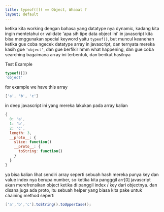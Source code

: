 ```yaml
---
title: typeof([]) == Object, Whaaat ?
layout: default
---
```


ketika kita working dengan bahasa yang datatype nya dynamic, kadang kita ingin mentetahui or validate 'apa sih tipe data object ini' in javascript kita bisa menggunakan special keyword yaitu `typeof()`, but muncul keanehan ketika gue coba ngecek datatype array in javascript, dan ternyata mereka kasih gue `'object'`, dan gue berfikir hmm what happening, dan gue coba searching bagaimana array ini terbentuk, dan berikut hasilnya

Test Example


```javascript
typeof([])
'object'
```



for example we have this array

```javascript
['a', 'b', 'c']
```

in deep javascript ini yang mereka lakukan pada array kalian


```javascript
{
  0: 'a',
  1: 'b',
  2: 'c',
  length: 3,
  __proto__: {
    slice: function()
    __proto__: {
      toString: function()
    }
  }
}
```


ya bisa kalian lihat sendiri array seperti sebuah hash mereka punya key dan value
index nya berupa number, so ketika kita pangggil arr[0]
javascript akan merefrensikan object ketika di panggil index / key dari objectnya.
dan disana juga ada proto, itu sebuah helper yang biasa kita pake untuk chaining method seperti

```javascript
['a','b','c'].toString().toUpperCase();
```

